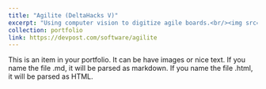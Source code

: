 ```yaml
---
title: "Agilite (DeltaHacks V)"
excerpt: "Using computer vision to digitize agile boards.<br/><img src='/images/projects/agilite_pipeline.jpg' style='width:512px;'>"
collection: portfolio
link: https://devpost.com/software/agilite
---
```


This is an item in your portfolio. It can be have images or nice text. If you name the file .md, it will be parsed as markdown. If you name the file .html, it will be parsed as HTML. 

